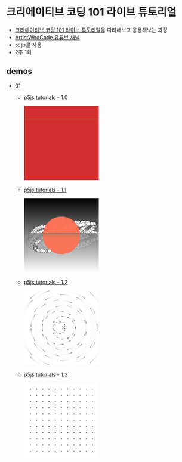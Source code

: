 # 크리에이티브 코딩 101 라이브 튜토리얼

- [크리에이티브 코딩 101 라이브 튜토리얼](https://page.stibee.com/archives/97941)을 따라해보고 응용해보는 과정
- [ArtistWhoCode 유튜브 채널](https://www.youtube.com/artistwhocode)
- `p5js`를 사용
- 2주 1회

## demos

- 01

  - [p5js tutorials - 1.0](https://daehungwak.github.io/creative-archives/creative-coding-101/01/p5js-tutorials/1.0/)
  
    <img src="./images/01/1.0.png" width="200px">

  - [p5js tutorials - 1.1](https://daehungwak.github.io/creative-archives/creative-coding-101/01/p5js-tutorials/1.1/)

    <img src="./images/01/1.1.png" width="200px">

  - [p5js tutorials - 1.2](https://daehungwak.github.io/creative-archives/creative-coding-101/01/p5js-tutorials/1.2/)

    <img src="./images/01/1.2.png" width="200px">

  - [p5js tutorials - 1.3](https://daehungwak.github.io/creative-archives/creative-coding-101/01/p5js-tutorials/1.2/)

    <img src="./images/01/1.3.png" width="200px">
